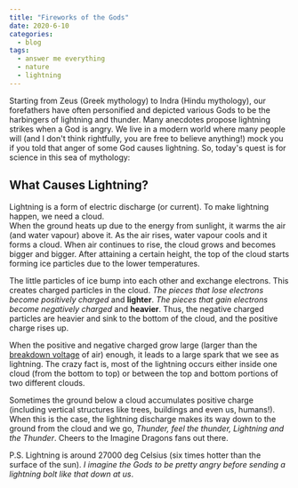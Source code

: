 ```yaml
---
title: "Fireworks of the Gods"
date: 2020-6-10
categories:
  - blog
tags:
  - answer me everything
  - nature
  - lightning
---
```


Starting from Zeus (Greek mythology) to Indra (Hindu mythology), our forefathers have often personified and depicted various Gods to be the harbingers of lightning and thunder. Many anecdotes propose lightning strikes when a God is angry. We live in a modern world where many people will (and I don't think rightfully, you are free to believe anything!) mock you if you told that anger of some God causes lightning. So, today's quest is for science in this sea of mythology:

## What Causes Lightning?

Lightning is a form of electric discharge (or current). To make lightning happen, we need a cloud.  
When the ground heats up due to the energy from sunlight, it warms the air (and water vapour) above it. As the air rises, water vapour cools and it forms a cloud. When air continues to rise, the cloud grows and becomes bigger and bigger. After attaining a certain height, the top of the cloud starts forming ice particles due to the lower temperatures.

The little particles of ice bump into each other and exchange electrons. This creates charged particles in the cloud. *The pieces that lose electrons become positively charged* and **lighter**. *The pieces that gain electrons become negatively charged* and **heavier**. Thus, the negative charged particles are heavier and sink to the bottom of the cloud, and the positive charge rises up.

When the positive and negative charged grow large (larger than the [breakdown voltage](https://en.wikipedia.org/wiki/Electrical_breakdown#:~:text=The%20voltage%20that%20leads%20to,is%20approximated%20by%20Paschen's%20Law.&text=Although%20air%20is%20normally%20an,break%20down%2C%20becoming%20partially%20conductive.) of air) enough, it leads to a large spark that we see as lightning. The crazy fact is, most of the lightning occurs either inside one cloud (from the bottom to top) or between the top and bottom portions of two different clouds.

Sometimes the ground below a cloud accumulates positive charge (including vertical structures like trees, buildings and even us, humans!). When this is the case, the lightning discharge makes its way down to the ground from the cloud and we go, *Thunder, feel the thunder, Lightning and the Thunder*. Cheers to the Imagine Dragons fans out there.

P.S. Lightning is around 27000 deg Celsius (six times hotter than the surface of the sun). *I imagine the Gods to be pretty angry before sending a lightning bolt like that down at us*.
